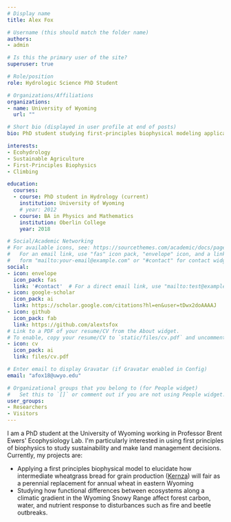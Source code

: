 ```yaml
---
# Display name
title: Alex Fox

# Username (this should match the folder name)
authors:
- admin

# Is this the primary user of the site?
superuser: true

# Role/position
role: Hydrologic Science PhD Student

# Organizations/Affiliations
organizations:
- name: University of Wyoming
  url: ""

# Short bio (displayed in user profile at end of posts)
bio: PhD student studying first-principles biophysical modeling applications for land management.

interests:
- Ecohydrology
- Sustainable Agriculture
- First-Principles Biophysics
- Climbing

education:
  courses:
  - course: PhD student in Hydrology (current)
    institution: University of Wyoming
    # year: 2012
  - course: BA in Physics and Mathematics
    institution: Oberlin College
    year: 2018

# Social/Academic Networking
# For available icons, see: https://sourcethemes.com/academic/docs/page-builder/#icons
#   For an email link, use "fas" icon pack, "envelope" icon, and a link in the
#   form "mailto:your-email@example.com" or "#contact" for contact widget.
social:
- icon: envelope
  icon_pack: fas
  link: '#contact'  # For a direct email link, use "mailto:test@example.org".
- icon: google-scholar
  icon_pack: ai
  link: https://scholar.google.com/citations?hl=en&user=tDwx2doAAAAJ
- icon: github
  icon_pack: fab
  link: https://github.com/alextsfox
# Link to a PDF of your resume/CV from the About widget.
# To enable, copy your resume/CV to `static/files/cv.pdf` and uncomment the lines below.
- icon: cv
  icon_pack: ai
  link: files/cv.pdf

# Enter email to display Gravatar (if Gravatar enabled in Config)
email: "afox18@uwyo.edu"

# Organizational groups that you belong to (for People widget)
#   Set this to `[]` or comment out if you are not using People widget.
user_groups:
- Researchers
- Visitors
---
```


I am a PhD student at the University of Wyoming working in Professor Brent Ewers' Ecophysiology Lab. I'm particularly interested in using first principles of biophysics to study sustainability and make land management decisions. Currently, my projects are:

* Applying a first principles biophysical model to elucidate how intermediate wheatgrass bread for grain production ([Kernza](https://kernza.org/)) will fair as a perennial replacement for annual wheat in eastern Wyoming
* Studying how functional differences between ecosystems along a climatic gradient in the Wyoming Snowy Range affect forest carbon, water, and nutrient response to disturbances such as fire and beetle outbreaks.